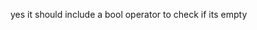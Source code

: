<!-- Exercise 14.48: Determine whether the class you used in exercise 7.40 from
§ 7.5.1 (p. 291) should have a conversion to bool. If so, explain why, and
explain whether the operator should be explicit. If not, explain why not. -->
yes it should include a bool operator to check if its empty